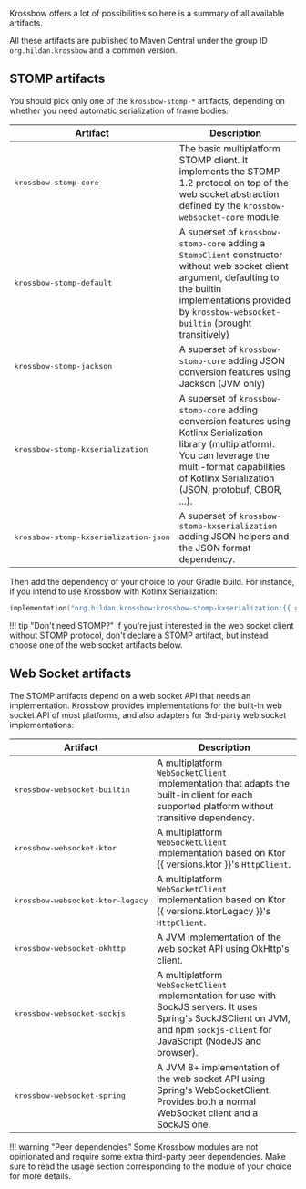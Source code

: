 Krossbow offers a lot of possibilities so here is a summary of all available artifacts.

All these artifacts are published to Maven Central under the group ID `org.hildan.krossbow` and a common version.

## STOMP artifacts

You should pick only one of the `krossbow-stomp-*` artifacts, depending on whether you need automatic serialization of frame bodies:

| Artifact                                       | Description                                                                                                                                                                                                              |
|------------------------------------------------|--------------------------------------------------------------------------------------------------------------------------------------------------------------------------------------------------------------------------|
| <pre>krossbow-stomp-core</pre>                 | The basic multiplatform STOMP client. It implements the STOMP 1.2 protocol on top of the web socket abstraction defined by the `krossbow-websocket-core` module.                                                         |
| <pre>krossbow-stomp-default</pre>              | A superset of `krossbow-stomp-core` adding a `StompClient` constructor without web socket client argument, defaulting to the builtin implementations provided by `krossbow-websocket-builtin` (brought transitively)     |
| <pre>krossbow-stomp-jackson</pre>              | A superset of `krossbow-stomp-core` adding JSON conversion features using Jackson (JVM only)                                                                                                                             |
| <pre>krossbow-stomp-kxserialization</pre>      | A superset of `krossbow-stomp-core` adding conversion features using Kotlinx Serialization library (multiplatform). You can leverage the multi-format capabilities of Kotlinx Serialization (JSON, protobuf, CBOR, ...). |
| <pre>krossbow-stomp-kxserialization-json</pre> | A superset of `krossbow-stomp-kxserialization` adding JSON helpers and the JSON format dependency.                                                                                                                       |

Then add the dependency of your choice to your Gradle build.
For instance, if you intend to use Krossbow with Kotlinx Serialization:

```kotlin
implementation("org.hildan.krossbow:krossbow-stomp-kxserialization:{{ git.tag }}")
```

!!! tip "Don't need STOMP?"
    If you're just interested in the web socket client without STOMP protocol, don't declare a STOMP artifact, but 
    instead choose one of the web socket artifacts below.

## Web Socket artifacts

The STOMP artifacts depend on a web socket API that needs an implementation.
Krossbow provides implementations for the built-in web socket API of most platforms, and also adapters for 3rd-party
web socket implementations:

| Artifact                                  | Description                                                                                                                                                                      |
|-------------------------------------------|----------------------------------------------------------------------------------------------------------------------------------------------------------------------------------|
| <pre>krossbow-websocket-builtin</pre>     | A multiplatform `WebSocketClient` implementation that adapts the built-in client for each supported platform without transitive dependency.                                      |
| <pre>krossbow-websocket-ktor</pre>        | A multiplatform `WebSocketClient` implementation based on Ktor {{ versions.ktor }}'s `HttpClient`.                                                                               |
| <pre>krossbow-websocket-ktor-legacy</pre> | A multiplatform `WebSocketClient` implementation based on Ktor {{ versions.ktorLegacy }}'s `HttpClient`.                                                                         |
| <pre>krossbow-websocket-okhttp</pre>      | A JVM implementation of the web socket API using OkHttp's client.                                                                                                                |
| <pre>krossbow-websocket-sockjs</pre>      | A multiplatform `WebSocketClient` implementation for use with SockJS servers. It uses Spring's SockJSClient on JVM, and npm `sockjs-client` for JavaScript (NodeJS and browser). |
| <pre>krossbow-websocket-spring</pre>      | A JVM 8+ implementation of the web socket API using Spring's WebSocketClient. Provides both a normal WebSocket client and a SockJS one.                                          |

!!! warning "Peer dependencies"
    Some Krossbow modules are not opinionated and require some extra third-party peer dependencies.
    Make sure to read the usage section corresponding to the module of your choice for more details.  
